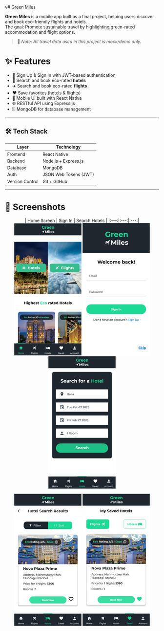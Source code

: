 v# Green Miles

**Green Miles** is a mobile app built as a final project, helping users discover and book eco-friendly flights and hotels.  
The goal: Promote sustainable travel by highlighting green-rated accommodation and flight options.

> 📌 *Note: All travel data used in this project is mock/demo only.*

# ✨ Features
- 🔐 Sign Up & Sign In with JWT-based authentication
- 🏨 Search and book eco-rated **hotels**
- ✈️ Search and book eco-rated **flights**
- ❤️ Save favorites (hotels & flights)
- 📱 Mobile UI built with React Native
- 🌐 RESTful API using Express.js
- 🗄️ MongoDB for database management

---

## 🛠️ Tech Stack
| Layer     | Technology                  |
|-----------|-----------------------------|
| Frontend  | React Native                |
| Backend   | Node.js + Express.js        |
| Database  | MongoDB                     |
| Auth      | JSON Web Tokens (JWT)       |
| Version Control | Git + GitHub          |

---

 # 📸 Screenshots
 
<p align="center">
| Home Screen | Sign In | Search Hotels |
|:---:|:---:|:---:|
  <img src="./client/src/images/preview/HomePage.jpg" alt="Home" width="220"/>
  <img src="./client/src/images/preview/Sign in.jpg" alt="Sign In" width="220"/>
  <img src="./client/src/images/preview/Hotel Search.jpg" alt="Hotel Search" width="220"/>
</p>

<p align="center">
<img src="./client/src/images/preview/Found hotels.jpg" alt="Home" width="220"/>
<img src="./client/src/images/preview/Saved.jpg" alt="Home" width="220"/>
</p>
